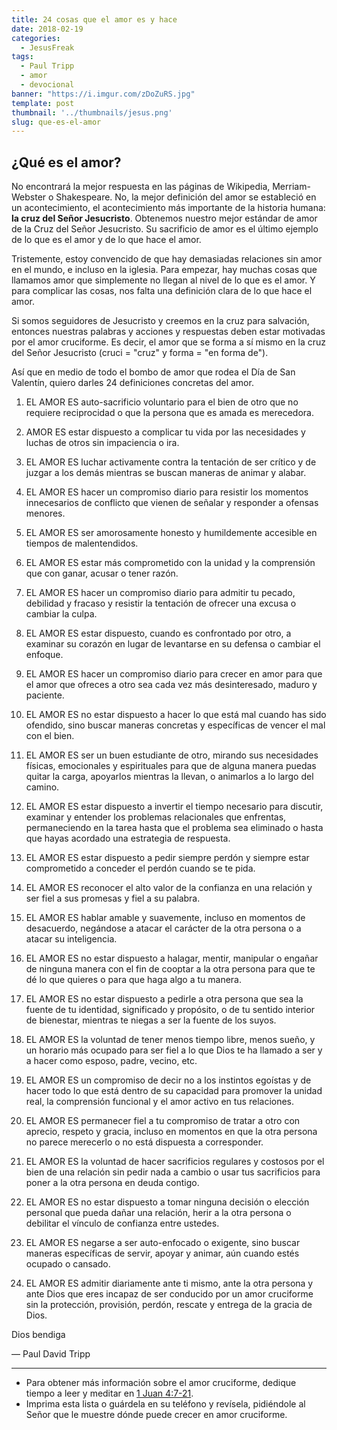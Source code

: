 ```yaml
---
title: 24 cosas que el amor es y hace
date: 2018-02-19
categories:
  - JesusFreak
tags:
  - Paul Tripp
  - amor
  - devocional
banner: "https://i.imgur.com/zDoZuRS.jpg"
template: post
thumbnail: '../thumbnails/jesus.png'
slug: que-es-el-amor
---
```


## ¿Qué es el amor?

No encontrará la mejor respuesta en las páginas de Wikipedia, Merriam-Webster o Shakespeare. No, la mejor definición del amor se estableció en un acontecimiento, el acontecimiento más importante de la historia humana: **la cruz del Señor Jesucristo**. Obtenemos nuestro mejor estándar de amor de la Cruz del Señor Jesucristo. Su sacrificio de amor es el último ejemplo de lo que es el amor y de lo que hace el amor.

Tristemente, estoy convencido de que hay demasiadas relaciones sin amor en el mundo, e incluso en la iglesia. Para empezar, hay muchas cosas que llamamos amor que simplemente no llegan al nivel de lo que es el amor. Y para complicar las cosas, nos falta una definición clara de lo que hace el amor.

Si somos seguidores de Jesucristo y creemos en la cruz para salvación, entonces nuestras palabras y acciones y respuestas deben estar motivadas por el amor cruciforme. Es decir, el amor que se forma a sí mismo en la cruz del Señor Jesucristo (cruci = "cruz" y forma = "en forma de").

Así que en medio de todo el bombo de amor que rodea el Día de San Valentín, quiero darles 24 definiciones concretas del amor.

1. EL AMOR ES auto-sacrificio voluntario para el bien de otro que no requiere reciprocidad o que la persona que es amada es merecedora.

2. AMOR ES estar dispuesto a complicar tu vida por las necesidades y luchas de otros sin impaciencia o ira.

3. EL AMOR ES luchar activamente contra la tentación de ser crítico y de juzgar a los demás mientras se buscan maneras de animar y alabar.

4. EL AMOR ES hacer un compromiso diario para resistir los momentos innecesarios de conflicto que vienen de señalar y responder a ofensas menores.

5. EL AMOR ES ser amorosamente honesto y humildemente accesible en tiempos de malentendidos.

6. EL AMOR ES estar más comprometido con la unidad y la comprensión que con ganar, acusar o tener razón.

7. EL AMOR ES hacer un compromiso diario para admitir tu pecado, debilidad y fracaso y resistir la tentación de ofrecer una excusa o cambiar la culpa.

8. EL AMOR ES estar dispuesto, cuando es confrontado por otro, a examinar su corazón en lugar de levantarse en su defensa o cambiar el enfoque.

9. EL AMOR ES hacer un compromiso diario para crecer en amor para que el amor que ofreces a otro sea cada vez más desinteresado, maduro y paciente.

10. EL AMOR ES no estar dispuesto a hacer lo que está mal cuando has sido ofendido, sino buscar maneras concretas y específicas de vencer el mal con el bien.

11. EL AMOR ES ser un buen estudiante de otro, mirando sus necesidades físicas, emocionales y espirituales para que de alguna manera puedas quitar la carga, apoyarlos mientras la llevan, o animarlos a lo largo del camino.

12. EL AMOR ES estar dispuesto a invertir el tiempo necesario para discutir, examinar y entender los problemas relacionales que enfrentas, permaneciendo en la tarea hasta que el problema sea eliminado o hasta que hayas acordado una estrategia de respuesta.

13. EL AMOR ES estar dispuesto a pedir siempre perdón y siempre estar comprometido a conceder el perdón cuando se te pida.

14. EL AMOR ES reconocer el alto valor de la confianza en una relación y ser fiel a sus promesas y fiel a su palabra.

15. EL AMOR ES hablar amable y suavemente, incluso en momentos de desacuerdo, negándose a atacar el carácter de la otra persona o a atacar su inteligencia.

16. EL AMOR ES no estar dispuesto a halagar, mentir, manipular o engañar de ninguna manera con el fin de cooptar a la otra persona para que te dé lo que quieres o para que haga algo a tu manera.

17. EL AMOR ES no estar dispuesto a pedirle a otra persona que sea la fuente de tu identidad, significado y propósito, o de tu sentido interior de bienestar, mientras te niegas a ser la fuente de los suyos.

18. EL AMOR ES la voluntad de tener menos tiempo libre, menos sueño, y un horario más ocupado para ser fiel a lo que Dios te ha llamado a ser y a hacer como esposo, padre, vecino, etc.

19. EL AMOR ES un compromiso de decir no a los instintos egoístas y de hacer todo lo que está dentro de su capacidad para promover la unidad real, la comprensión funcional y el amor activo en tus relaciones.

20. EL AMOR ES permanecer fiel a tu compromiso de tratar a otro con aprecio, respeto y gracia, incluso en momentos en que la otra persona no parece merecerlo o no está dispuesta a corresponder.

21. EL AMOR ES la voluntad de hacer sacrificios regulares y costosos por el bien de una relación sin pedir nada a cambio o usar tus sacrificios para poner a la otra persona en deuda contigo.

22. EL AMOR ES no estar dispuesto a tomar ninguna decisión o elección personal que pueda dañar una relación, herir a la otra persona o debilitar el vínculo de confianza entre ustedes.

23. EL AMOR ES negarse a ser auto-enfocado o exigente, sino buscar maneras específicas de servir, apoyar y animar, aún cuando estés ocupado o cansado.

24. EL AMOR ES admitir diariamente ante ti mismo, ante la otra persona y ante Dios que eres incapaz de ser conducido por un amor cruciforme sin la protección, provisión, perdón, rescate y entrega de la gracia de Dios.

Dios bendiga

— Paul David Tripp

---

- Para obtener más información sobre el amor cruciforme, dedique tiempo a leer y meditar en [1 Juan 4:7-21](https://www.biblegateway.com/passage/?search=1+Juan+4%3A7-21&version=RVR1960).
- Imprima esta lista o guárdela en su teléfono y revísela, pidiéndole al Señor que le muestre dónde puede crecer en amor cruciforme.
